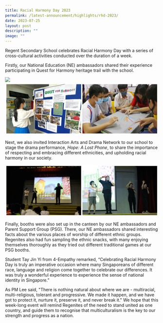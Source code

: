 ```yaml
---
title: Racial Harmony Day 2023
permalink: /latest-announcement/highlights/rhd-2023/
date: 2023-07-25
layout: post
description: ""
image: ""
---
```

Regent Secondary School celebrates Racial Harmony Day with a series of cross-cultural activities conducted over the duration of a week. 

Firstly, our National Education (NE) ambassadors shared their experience participating in Quest for Harmony heritage trail with the school.

![](/images/Highlights%20Post/RHD2023-1.jpg)
![](/images/Highlights%20Post/RHD2023-2.jpg)

Next, we also invited Interaction Arts and Drama Network to our school to stage the drama performance, _Hope: A Lost Phone_, to share the importance of respecting and embracing different ethnicities, and upholding racial harmony in our society.

![](/images/Highlights%20Post/RHD2023-3.jpg)

Finally, booths were also set up in the canteen by our NE ambassadors and Parent Support Group (PSG). There, our NE ambassadors shared interesting facts about the various places of worship of different ethnic groups. Regenites also had fun sampling the ethnic snacks, with many enjoying themselves thoroughly as they tried out different traditional games at our PSG booths. 

Student Tay Jin Yi from 4-Empathy remarked, “Celebrating Racial Harmony Day is truly an imperative occasion where many Singaporeans of different race, language and religion come together to celebrate our differences. It was truly a wonderful experience to experience the sense of national identity in Singapore.”

As PM Lee said, "There is nothing natural about where we are - multiracial, multi-religious, tolerant and progressive. We made it happen, and we have got to protect it, nurture it, preserve it, and never break it." We hope that this week-long event will remind Regenites of the need to stand united as one country, and guide them to recognise that multiculturalism is the key to our strength and progress as a nation.